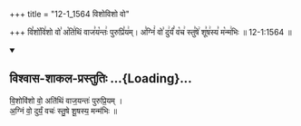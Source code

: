 +++
title = "12-1_1564 विशोविशो वो"

+++
वि꣣शो꣡वि꣢शो वो꣣ अ꣡ति꣢थिं वाज꣣य꣡न्तः꣢ पुरुप्रि꣣य꣢म्। अ꣣ग्निं꣢ वो꣣ दु꣢र्यं꣣ व꣡च꣢ स्तु꣣षे꣢ शू꣣ष꣢स्य꣣ म꣡न्म꣢भिः ॥ 12-1:1564 ॥

<div class="js_include" newlevelforh1="2" title="विश्वास-शाकल-प्रस्तुतिः" unfilled url="/vedAH_Rk/shAkalam/saMhitA/vishvAsa-prastutiH/08/074/01_vishovisho_vo.md">
<details open><summary><h2>विश्वास-शाकल-प्रस्तुतिः ...{Loading}...</h2></summary>


वि॒शोवि॑शो वो॒ अति॑थिं वाज॒यन्तः॑ पुरुप्रि॒यम् ।  
अ॒ग्निं वो॒ दुर्यं॒ वचः॑ स्तु॒षे शू॒षस्य॒ मन्म॑भिः ॥

</details>
</div>